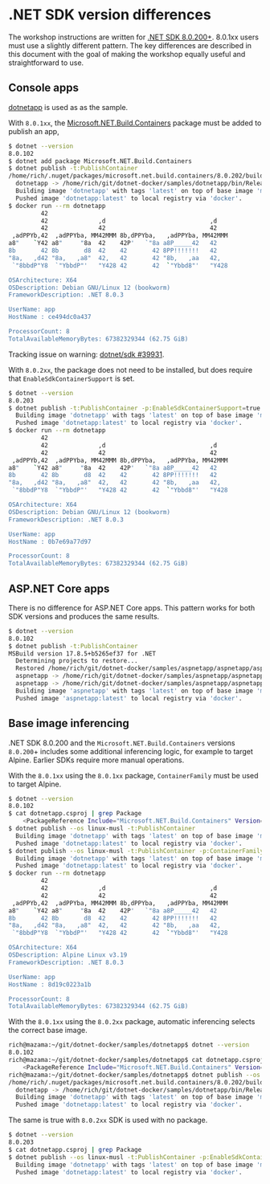 # .NET SDK version differences

The workshop instructions are written for [.NET SDK 8.0.200+](https://github.com/dotnet/sdk/blob/main/src/Containers/docs/ReleaseNotes/v8.0.200.md). 8.0.1xx users must use a slightly different pattern. The key differences are described in this document with the goal of making the workshop equally useful and straightforward to use.

## Console apps

[dotnetapp](https://github.com/dotnet/dotnet-docker/tree/main/samples/dotnetapp) is used as as the sample.

With `8.0.1xx`, the [Microsoft.NET.Build.Containers](https://www.nuget.org/packages/Microsoft.NET.Build.Containers) package must be added to publish an app, 


```bash
$ dotnet --version
8.0.102
$ dotnet add package Microsoft.NET.Build.Containers
$ dotnet publish -t:PublishContainer
/home/rich/.nuget/packages/microsoft.net.build.containers/8.0.202/build/Microsoft.NET.Build.Containers.targets(194,5): warning : Microsoft.NET.Build.Containers NuGet package is explicitly referenced. Consider removing the package reference to Microsoft.NET.Build.Containers as it is now part of .NET SDK. [/home/rich/git/dotnet-docker/samples/dotnetapp/dotnetapp.csproj]
  dotnetapp -> /home/rich/git/dotnet-docker/samples/dotnetapp/bin/Release/net8.0/publish/
  Building image 'dotnetapp' with tags 'latest' on top of base image 'mcr.microsoft.com/dotnet/runtime:8.0'.
  Pushed image 'dotnetapp:latest' to local registry via 'docker'.
$ docker run --rm dotnetapp
         42
         42              ,d                             ,d
         42              42                             42
 ,adPPYb,42  ,adPPYba, MM42MMM 8b,dPPYba,   ,adPPYba, MM42MMM
a8"    `Y42 a8"     "8a  42    42P'   `"8a a8P_____42   42
8b       42 8b       d8  42    42       42 8PP!!!!!!!   42
"8a,   ,d42 "8a,   ,a8"  42,   42       42 "8b,   ,aa   42,
 `"8bbdP"Y8  `"YbbdP"'   "Y428 42       42  `"Ybbd8"'   "Y428

OSArchitecture: X64
OSDescription: Debian GNU/Linux 12 (bookworm)
FrameworkDescription: .NET 8.0.3

UserName: app
HostName : ce494dc0a437

ProcessorCount: 8
TotalAvailableMemoryBytes: 67382329344 (62.75 GiB)
```

Tracking issue on warning: [dotnet/sdk #39931](https://github.com/dotnet/sdk/issues/39931).

With `8.0.2xx`, the package does not need to be installed, but does require that `EnableSdkContainerSupport` is set.

```bash
$ dotnet --version
8.0.203
$ dotnet publish -t:PublishContainer -p:EnableSdkContainerSupport=true
  Building image 'dotnetapp' with tags 'latest' on top of base image 'mcr.microsoft.com/dotnet/runtime:8.0'.
  Pushed image 'dotnetapp:latest' to local registry via 'docker'.
$ docker run --rm dotnetapp
         42
         42              ,d                             ,d
         42              42                             42
 ,adPPYb,42  ,adPPYba, MM42MMM 8b,dPPYba,   ,adPPYba, MM42MMM
a8"    `Y42 a8"     "8a  42    42P'   `"8a a8P_____42   42
8b       42 8b       d8  42    42       42 8PP!!!!!!!   42
"8a,   ,d42 "8a,   ,a8"  42,   42       42 "8b,   ,aa   42,
 `"8bbdP"Y8  `"YbbdP"'   "Y428 42       42  `"Ybbd8"'   "Y428

OSArchitecture: X64
OSDescription: Debian GNU/Linux 12 (bookworm)
FrameworkDescription: .NET 8.0.3

UserName: app
HostName : 0b7e69a77d97

ProcessorCount: 8
TotalAvailableMemoryBytes: 67382329344 (62.75 GiB)
```

## ASP.NET Core apps

There is no difference for ASP.NET Core apps. This pattern works for both SDK versions and produces the same results.

```bash
$ dotnet --version
8.0.102
$ dotnet publish -t:PublishContainer
MSBuild version 17.8.5+b5265ef37 for .NET
  Determining projects to restore...
  Restored /home/rich/git/dotnet-docker/samples/aspnetapp/aspnetapp/aspnetapp.csproj (in 125 ms).
  aspnetapp -> /home/rich/git/dotnet-docker/samples/aspnetapp/aspnetapp/bin/Release/net8.0/aspnetapp.dll
  aspnetapp -> /home/rich/git/dotnet-docker/samples/aspnetapp/aspnetapp/bin/Release/net8.0/publish/
  Building image 'aspnetapp' with tags 'latest' on top of base image 'mcr.microsoft.com/dotnet/aspnet:8.0'.
  Pushed image 'aspnetapp:latest' to local registry via 'docker'.
```

## Base image inferencing

.NET SDK 8.0.200 and the `Microsoft.NET.Build.Containers` versions `8.0.200`+ includes some additional inferencing logic, for example to target Alpine. Earlier SDKs require more manual operations.


With the `8.0.1xx` using the `8.0.1xx` package, `ContainerFamily` must be used to target Alpine.

```bash
$ dotnet --version
8.0.102
$ cat dotnetapp.csproj | grep Package
    <PackageReference Include="Microsoft.NET.Build.Containers" Version="8.0.103" />
$ dotnet publish --os linux-musl -t:PublishContainer
  Building image 'dotnetapp' with tags 'latest' on top of base image 'mcr.microsoft.com/dotnet/runtime:8.0'.
  Pushed image 'dotnetapp:latest' to local registry via 'docker'.
$ dotnet publish --os linux-musl -t:PublishContainer -p:ContainerFamily=alpine
  Building image 'dotnetapp' with tags 'latest' on top of base image 'mcr.microsoft.com/dotnet/runtime:8.0-alpine'.
  Pushed image 'dotnetapp:latest' to local registry via 'docker'.
$ docker run --rm dotnetapp
         42
         42              ,d                             ,d
         42              42                             42
 ,adPPYb,42  ,adPPYba, MM42MMM 8b,dPPYba,   ,adPPYba, MM42MMM
a8"    `Y42 a8"     "8a  42    42P'   `"8a a8P_____42   42
8b       42 8b       d8  42    42       42 8PP!!!!!!!   42
"8a,   ,d42 "8a,   ,a8"  42,   42       42 "8b,   ,aa   42,
 `"8bbdP"Y8  `"YbbdP"'   "Y428 42       42  `"Ybbd8"'   "Y428

OSArchitecture: X64
OSDescription: Alpine Linux v3.19
FrameworkDescription: .NET 8.0.3

UserName: app
HostName : 8d19c0223a1b

ProcessorCount: 8
TotalAvailableMemoryBytes: 67382329344 (62.75 GiB)
```

With the `8.0.1xx` using the `8.0.2xx` package, automatic inferencing selects the correct base image.

```bash
rich@mazama:~/git/dotnet-docker/samples/dotnetapp$ dotnet --version
8.0.102
rich@mazama:~/git/dotnet-docker/samples/dotnetapp$ cat dotnetapp.csproj | grep Package
    <PackageReference Include="Microsoft.NET.Build.Containers" Version="8.0.202" />
rich@mazama:~/git/dotnet-docker/samples/dotnetapp$ dotnet publish --os linux-musl -t:PublishContainer
/home/rich/.nuget/packages/microsoft.net.build.containers/8.0.202/build/Microsoft.NET.Build.Containers.targets(194,5): warning : Microsoft.NET.Build.Containers NuGet package is explicitly referenced. Consider removing the package reference to Microsoft.NET.Build.Containers as it is now part of .NET SDK. [/home/rich/git/dotnet-docker/samples/dotnetapp/dotnetapp.csproj]
  dotnetapp -> /home/rich/git/dotnet-docker/samples/dotnetapp/bin/Release/net8.0/linux-musl-x64/publish/
  Building image 'dotnetapp' with tags 'latest' on top of base image 'mcr.microsoft.com/dotnet/runtime:8.0-alpine'.
  Pushed image 'dotnetapp:latest' to local registry via 'docker'.
```

The same is true with `8.0.2xx` SDK is used with no package.

```bash
$ dotnet --version
8.0.203
$ cat dotnetapp.csproj | grep Package
$ dotnet publish --os linux-musl -t:PublishContainer -p:EnableSdkContainerSupport=true
  Building image 'dotnetapp' with tags 'latest' on top of base image 'mcr.microsoft.com/dotnet/runtime:8.0-alpine'.
  Pushed image 'dotnetapp:latest' to local registry via 'docker'.
```

